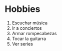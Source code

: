 # Hobbies

1. Escuchar música
2. Ir a conciertos
3. Armar rompecabezas
4. Tocar la guitarra
5. Ver series